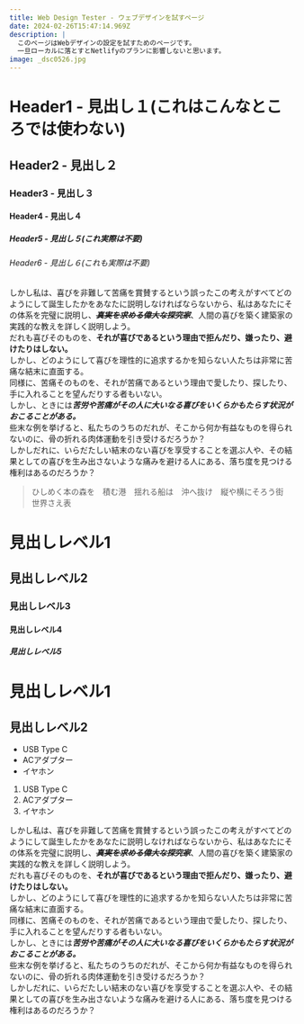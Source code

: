```yaml
---
title: Web Design Tester - ウェブデザインを試すページ
date: 2024-02-26T15:47:14.969Z
description: |
  このページはWebデザインの設定を試すためのページです。
  一旦ローカルに落とすとNetlifyのプランに影響しないと思います。
image: _dsc0526.jpg
---
```

# Header1 - 見出し１(これはこんなところでは使わない)

## Header2 - 見出し２

### Header3 - 見出し３

#### Header4 - 見出し４

##### Header5 - 見出し５(これ実際は不要)

###### Header6 - 見出し６(これも実際は不要)

しかし私は、喜びを非難して苦痛を賞賛するという誤ったこの考えがすべてどのようにして誕生したかをあなたに説明しなければならないから、私はあなたにその体系を完璧に説明し、***~~真実を求める偉大な探究家~~***、人間の喜びを築く建築家の実践的な教えを詳しく説明しよう。\
だれも喜びそのものを、**それが喜びであるという理由で拒んだり、嫌ったり、避けたりはしない。**\
しかし、どのようにして喜びを理性的に追求するかを知らない人たちは非常に苦痛な結末に直面する。\
同様に、苦痛そのものを、それが苦痛であるという理由で愛したり、探したり、手に入れることを望んだりする者もいない。\
しかし、ときには***苦労や苦痛がその人に大いなる喜びをいくらかもたらす状況がおこることがある。***\
些末な例を挙げると、私たちのうちのだれが、そこから何か有益なものを得られないのに、骨の折れる肉体運動を引き受けるだろうか？\
しかしだれに、いらだたしい結末のない喜びを享受することを選ぶ人や、その結果としての喜びを生み出さないような痛みを避ける人にある、落ち度を見つける権利はあるのだろうか？

> ひしめく本の森を　積む港　揺れる船は　沖へ抜け　縦や横にそろう街　世界さえ表

# 見出しレベル1

## 見出しレベル2

### 見出しレベル3

#### 見出しレベル4

##### 見出しレベル5

# 見出しレベル1

## 見出しレベル2

* USB Type C
* ACアダプター
* イヤホン

1. USB Type C
2. ACアダプター
3. イヤホン

しかし私は、喜びを非難して苦痛を賞賛するという誤ったこの考えがすべてどのようにして誕生したかをあなたに説明しなければならないから、私はあなたにその体系を完璧に説明し、***~~真実を求める偉大な探究家~~***、人間の喜びを築く建築家の実践的な教えを詳しく説明しよう。\
だれも喜びそのものを、**それが喜びであるという理由で拒んだり、嫌ったり、避けたりはしない。**\
しかし、どのようにして喜びを理性的に追求するかを知らない人たちは非常に苦痛な結末に直面する。\
同様に、苦痛そのものを、それが苦痛であるという理由で愛したり、探したり、手に入れることを望んだりする者もいない。\
しかし、ときには***苦労や苦痛がその人に大いなる喜びをいくらかもたらす状況がおこることがある。***\
些末な例を挙げると、私たちのうちのだれが、そこから何か有益なものを得られないのに、骨の折れる肉体運動を引き受けるだろうか？\
しかしだれに、いらだたしい結末のない喜びを享受することを選ぶ人や、その結果としての喜びを生み出さないような痛みを避ける人にある、落ち度を見つける権利はあるのだろうか？
